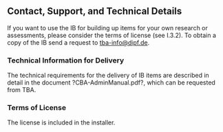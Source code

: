 
Contact, Support, and Technical Details
--------------------------------------- 

If you want to use the IB for building up items for your own research or assessments, please consider the terms of license (see I.3.2). To obtain a copy of the IB send a request to <tba-info@dipf.de>.

### Technical Information for Delivery 

The technical requirements for the delivery of IB items are described in detail in the document ?CBA-AdminManual.pdf?, which can be requested from TBA.

###  Terms of License

The license is included in the installer.
